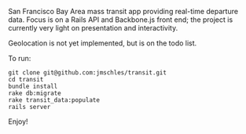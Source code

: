 San Francisco Bay Area mass transit app providing real-time departure data.  Focus is on a Rails API and Backbone.js front end; the project is currently very light on presentation and interactivity.

Geolocation is not yet implemented, but is on the todo list.

To run:
```
git clone git@github.com:jmschles/transit.git
cd transit
bundle install
rake db:migrate
rake transit_data:populate
rails server
```

Enjoy!